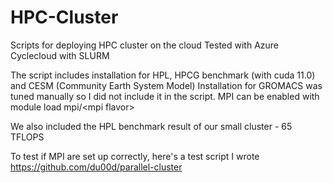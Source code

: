 # HPC-Cluster

Scripts for deploying HPC cluster on the cloud
Tested with Azure Cyclecloud with SLURM

The script includes installation for HPL, HPCG benchmark (with cuda 11.0) and CESM (Community Earth System Model)
Installation for GROMACS was tuned manually so I did not include it in the script.
MPI can be enabled with module load mpi/\<mpi flavor\>

We also included the HPL benchmark result of our small cluster - 65 TFLOPS

To test if MPI are set up correctly, here's a test script I wrote
https://github.com/du00d/parallel-cluster
